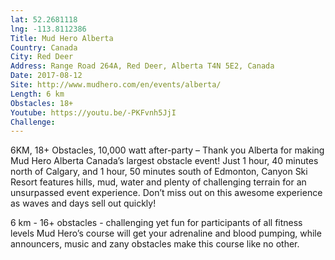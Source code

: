 ```yaml
---
lat: 52.2681118
lng: -113.8112386
Title: Mud Hero Alberta
Country: Canada
City: Red Deer
Address: Range Road 264A, Red Deer, Alberta T4N 5E2, Canada
Date: 2017-08-12
Site: http://www.mudhero.com/en/events/alberta/
Length: 6 km
Obstacles: 18+
Youtube: https://youtu.be/-PKFvnh5JjI
Challenge:
---
```


6KM, 18+ Obstacles, 10,000 watt after-party – Thank you Alberta for making Mud Hero Alberta Canada’s largest obstacle event! Just 1 hour, 40 minutes north of Calgary, and 1 hour, 50 minutes south of Edmonton, Canyon Ski Resort features hills, mud, water and plenty of challenging terrain for an unsurpassed event experience. Don’t miss out on this awesome experience as waves and days sell out quickly!

6 km  - 16+ obstacles - challenging yet fun for participants of all fitness levels
Mud Hero’s course will get your adrenaline and blood pumping, while announcers, music and zany obstacles make this course like no other.